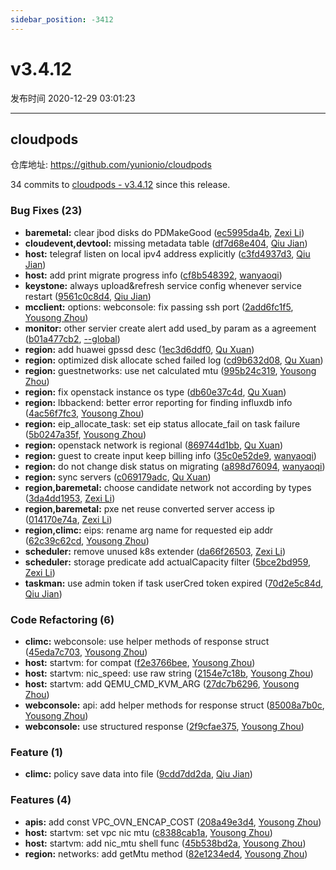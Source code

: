 ```yaml
---
sidebar_position: -3412
---
```


# v3.4.12

发布时间 2020-12-29 03:01:23

-----

## cloudpods

仓库地址: https://github.com/yunionio/cloudpods

34 commits to [cloudpods - v3.4.12] since this release.

### Bug Fixes (23)
- **baremetal:** clear jbod disks do PDMakeGood ([ec5995da4b](https://github.com/yunionio/cloudpods/commit/ec5995da4bba9816ef65223742e5820dce6ffcea), [Zexi Li](mailto:zexi.li@qq.com))
- **cloudevent,devtool:** missing metadata table ([df7d68e404](https://github.com/yunionio/cloudpods/commit/df7d68e4040d39584ebc59e20c409687d0f4f9ea), [Qiu Jian](mailto:qiujian@yunionyun.com))
- **host:** telegraf listen on local ipv4 address explicitly ([c3fd4937d3](https://github.com/yunionio/cloudpods/commit/c3fd4937d3db936ec0d828a6248ac58f395c8b54), [Qiu Jian](mailto:qiujian@yunionyun.com))
- **host:** add print migrate progress info ([cf8b548392](https://github.com/yunionio/cloudpods/commit/cf8b548392216b441462d9f1c3e44b3df991f7f4), [wanyaoqi](mailto:wanyaoqi@yunionyun.com))
- **keystone:** always upload&refresh service config whenever service restart ([9561c0c8d4](https://github.com/yunionio/cloudpods/commit/9561c0c8d4bdfff1cb92948aa7807d0dc3c9c7e5), [Qiu Jian](mailto:qiujian@yunionyun.com))
- **mcclient:** options: webconsole: fix passing ssh port ([2add6fc1f5](https://github.com/yunionio/cloudpods/commit/2add6fc1f507e05bc867d34ca2622e070506454c), [Yousong Zhou](mailto:zhouyousong@yunionyun.com))
- **monitor:** other servier create alert add used_by param as a agreement ([b01a477cb2](https://github.com/yunionio/cloudpods/commit/b01a477cb26eaa9183c9284042b80726d9606d4f), [--global](mailto:1422928955@qq.com))
- **region:** add huawei gpssd desc ([1ec3d6ddf0](https://github.com/yunionio/cloudpods/commit/1ec3d6ddf0450b5b1e845a13a2b59a534d6b7202), [Qu Xuan](mailto:quxuan@yunionyun.com))
- **region:** optimized disk allocate sched failed log ([cd9b632d08](https://github.com/yunionio/cloudpods/commit/cd9b632d08db47a170d3c214846db1a66f6bad67), [Qu Xuan](mailto:quxuan@yunionyun.com))
- **region:** guestnetworks: use net calculated mtu ([995b24c319](https://github.com/yunionio/cloudpods/commit/995b24c319c51f3e1a6a219e425438e251346958), [Yousong Zhou](mailto:zhouyousong@yunionyun.com))
- **region:** fix openstack instance os type ([db60e37c4d](https://github.com/yunionio/cloudpods/commit/db60e37c4dd5f3c8143b9b6e5af06f467c9cc4d5), [Qu Xuan](mailto:quxuan@yunionyun.com))
- **region:** lbbackend: better error reporting for finding influxdb info ([4ac56f7fc3](https://github.com/yunionio/cloudpods/commit/4ac56f7fc3f4d187bf069ed5e47975fd0928af70), [Yousong Zhou](mailto:zhouyousong@yunionyun.com))
- **region:** eip_allocate_task: set eip status allocate_fail on task failure ([5b0247a35f](https://github.com/yunionio/cloudpods/commit/5b0247a35f75d76e2d4f04dc9c9b8ca17bce4967), [Yousong Zhou](mailto:zhouyousong@yunionyun.com))
- **region:** openstack network is regional ([869744d1bb](https://github.com/yunionio/cloudpods/commit/869744d1bbf16dce54c3c6869648017f978f9324), [Qu Xuan](mailto:quxuan@yunionyun.com))
- **region:** guest to create input keep billing info ([35c0e52de9](https://github.com/yunionio/cloudpods/commit/35c0e52de94af47183e27671f3f0c418d41160d6), [wanyaoqi](mailto:wanyaoqi@yunionyun.com))
- **region:** do not change disk status on migrating ([a898d76094](https://github.com/yunionio/cloudpods/commit/a898d76094d9ad3dcf50cbb9c152db0a1fedf71f), [wanyaoqi](mailto:wanyaoqi@yunionyun.com))
- **region:** sync servers ([c069179adc](https://github.com/yunionio/cloudpods/commit/c069179adc75d7aded7d55355189ae45a9f47f1b), [Qu Xuan](mailto:quxuan@yunionyun.com))
- **region,baremetal:** choose candidate network not according by types ([3da4dd1953](https://github.com/yunionio/cloudpods/commit/3da4dd195322922d0e2eb73d57ac1bd0d257f1da), [Zexi Li](mailto:zexi.li@qq.com))
- **region,baremetal:** pxe net reuse converted server access ip ([014170e74a](https://github.com/yunionio/cloudpods/commit/014170e74a21cd82db71099844bb4684e342859c), [Zexi Li](mailto:zexi.li@qq.com))
- **region,climc:** eips: rename arg name for requested eip addr ([62c39c62cd](https://github.com/yunionio/cloudpods/commit/62c39c62cdd62ee78542739f8ea2d77538710031), [Yousong Zhou](mailto:zhouyousong@yunionyun.com))
- **scheduler:** remove unused k8s extender ([da66f26503](https://github.com/yunionio/cloudpods/commit/da66f265039979399da8eeb1796b4109acaf1d23), [Zexi Li](mailto:zexi.li@qq.com))
- **scheduler:** storage predicate add actualCapacity filter ([5bce2bd959](https://github.com/yunionio/cloudpods/commit/5bce2bd959bfe4d802edeba4501b1591d47f8ec4), [Zexi Li](mailto:zexi.li@qq.com))
- **taskman:** use admin token if task userCred token expired ([70d2e5c84d](https://github.com/yunionio/cloudpods/commit/70d2e5c84defcbec914180e9ca509c2fa82f14a1), [Qiu Jian](mailto:qiujian@yunionyun.com))

### Code Refactoring (6)
- **climc:** webconsole: use helper methods of response struct ([45eda7c703](https://github.com/yunionio/cloudpods/commit/45eda7c7034edbd603d5db072155200ed7c11f23), [Yousong Zhou](mailto:zhouyousong@yunionyun.com))
- **host:** startvm: for compat ([f2e3766bee](https://github.com/yunionio/cloudpods/commit/f2e3766bee08732311bbdc2493f195b69d142dbf), [Yousong Zhou](mailto:zhouyousong@yunionyun.com))
- **host:** startvm: nic_speed: use raw string ([2154e7c18b](https://github.com/yunionio/cloudpods/commit/2154e7c18bc27b9b0625113dca4b54d4f91b0478), [Yousong Zhou](mailto:zhouyousong@yunionyun.com))
- **host:** startvm: add QEMU_CMD_KVM_ARG ([27dc7b6296](https://github.com/yunionio/cloudpods/commit/27dc7b6296233bf175c77695efbe6ffb9ce6cf30), [Yousong Zhou](mailto:zhouyousong@yunionyun.com))
- **webconsole:** api: add helper methods for response struct ([85008a7b0c](https://github.com/yunionio/cloudpods/commit/85008a7b0c8cb7ac6df197fa00d536289565b408), [Yousong Zhou](mailto:zhouyousong@yunionyun.com))
- **webconsole:** use structured response ([2f9cfae375](https://github.com/yunionio/cloudpods/commit/2f9cfae375102a01219ff14263ba6fac5401a9e6), [Yousong Zhou](mailto:zhouyousong@yunionyun.com))

### Feature (1)
- **climc:** policy save data into file ([9cdd7dd2da](https://github.com/yunionio/cloudpods/commit/9cdd7dd2daf7b2bf6311a429030614bb35233f91), [Qiu Jian](mailto:qiujian@yunionyun.com))

### Features (4)
- **apis:** add const VPC_OVN_ENCAP_COST ([208a49e3d4](https://github.com/yunionio/cloudpods/commit/208a49e3d4e9676b9cc9f59e72bdceb1683b4263), [Yousong Zhou](mailto:zhouyousong@yunionyun.com))
- **host:** startvm: set vpc nic mtu ([c8388cab1a](https://github.com/yunionio/cloudpods/commit/c8388cab1aaf78e893c6fef793b1d6d7dda5e686), [Yousong Zhou](mailto:zhouyousong@yunionyun.com))
- **host:** startvm: add nic_mtu shell func ([45b538bd2a](https://github.com/yunionio/cloudpods/commit/45b538bd2a0311cf36c04cf032f265571a365d5b), [Yousong Zhou](mailto:zhouyousong@yunionyun.com))
- **region:** networks: add getMtu method ([82e1234ed4](https://github.com/yunionio/cloudpods/commit/82e1234ed43302cfbe4f8d24eacb25ceb49e1ff8), [Yousong Zhou](mailto:zhouyousong@yunionyun.com))

[cloudpods - v3.4.12]: https://github.com/yunionio/cloudpods/compare/v3.4.11...v3.4.12
